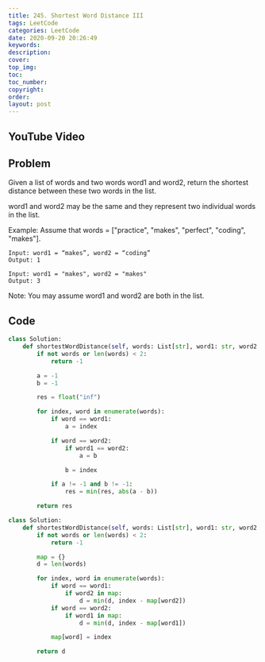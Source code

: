 ```yaml
---
title: 245. Shortest Word Distance III
tags: LeetCode
categories: LeetCode
date: 2020-09-20 20:26:49
keywords:
description:
cover:
top_img:
toc:
toc_number:
copyright:
order:
layout: post
---
```


## YouTube Video

## Problem

Given a list of words and two words word1 and word2, return the shortest distance between these two words in the list.

word1 and word2 may be the same and they represent two individual words in the list.

Example:
Assume that words = ["practice", "makes", "perfect", "coding", "makes"].

```
Input: word1 = “makes”, word2 = “coding”
Output: 1
```

```
Input: word1 = "makes", word2 = "makes"
Output: 3
```

Note:
You may assume word1 and word2 are both in the list.

## Code

```python
class Solution:
    def shortestWordDistance(self, words: List[str], word1: str, word2: str) -> int:
        if not words or len(words) < 2:
            return -1

        a = -1
        b = -1

        res = float("inf")

        for index, word in enumerate(words):
            if word == word1:
                a = index

            if word == word2:
                if word1 == word2:
                    a = b

                b = index

            if a != -1 and b != -1:
                res = min(res, abs(a - b))

        return res
```

```python
class Solution:
    def shortestWordDistance(self, words: List[str], word1: str, word2: str) -> int:
        if not words or len(words) < 2:
            return -1

        map = {}
        d = len(words)

        for index, word in enumerate(words):
            if word == word1:
                if word2 in map:
                    d = min(d, index - map[word2])
            if word == word2:
                if word1 in map:
                    d = min(d, index - map[word1])

            map[word] = index

        return d
```
